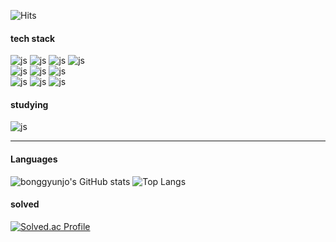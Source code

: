 <div align="left">

 ![Hits](https://hits.seeyoufarm.com/api/count/incr/badge.svg?url=https%3A%2F%2Fgithub.com%2Fkim-soohyeon&count_bg=%23FFDAC7&title_bg=%23FFADAD&icon=&icon_color=%23E7E7E7&title=hits&edge_flat=false)
 



  
#### tech stack

![js](https://img.shields.io/badge/Vue.js-35495E?style=for-the-badge&logo=vue.js&logoColor=4FC08D)
![js](https://img.shields.io/badge/Spring-6DB33F?style=for-the-badge&logo=spring&logoColor=white)
![js](https://img.shields.io/badge/MySQL-00000F?style=for-the-badge&logo=mysql&logoColor=white)
![js](https://img.shields.io/badge/MariaDb-E34F26?style=for-the-badge&logo=mariadb&logoColor=green)
<br>
![js](https://img.shields.io/badge/JavaScript-F7DF1E?style=for-the-badge&logo=JavaScript&logoColor=white)
![js](https://img.shields.io/badge/HTML-239120?style=for-the-badge&logo=html5&logoColor=white)
![js](https://img.shields.io/badge/CSS-239120?&style=for-the-badge&logo=css3&logoColor=white)
<br>
![js](https://img.shields.io/badge/HTML5-E34F26?style=for-the-badge&logo=html5&logoColor=white)
![js](https://img.shields.io/badge/Python-14354C?style=for-the-badge&logo=python&logoColor=white)
![js](https://img.shields.io/badge/Java-ED8B00?style=for-the-badge&logo=openjdk&logoColor=white)
#### studying
![js](https://img.shields.io/badge/React-20232A?style=for-the-badge&logo=react&logoColor=61DAFB)


---

#### Languages

![bonggyunjo's GitHub stats](https://github-readme-stats.vercel.app/api?username=bonggyunjo&show_icons=true&theme=merko)
![Top Langs](https://github-readme-stats.vercel.app/api/top-langs/?username=bonggyunjo&layout=compact)

#### solved
[![Solved.ac Profile](http://mazassumnida.wtf/api/v2/generate_badge?boj=kjbg4565388)](https://solved.ac/kjbg4565388/)

</div>

